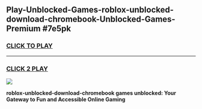 
## Play-Unblocked-Games-roblox-unblocked-download-chromebook-Unblocked-Games-Premium #7e5pk
<h3>
<a href="https://premium.freeplayer.one?title=roblox-unblocked-download-chromebook&ref=12M">CLICK TO PLAY</a></h3>
<hr>

<h3>
<a href="https://premium.freeplayer.one?title=roblox-unblocked-download-chromebook&ref=12M">CLICK 2 PLAY</a>
  
</h3>

<a href="https://premium.freeplayer.one?title=roblox-unblocked-download-chromebook&ref=12M"><img src="https://clearcache.store/games.png"></a>


**roblox-unblocked-download-chromebook games unblocked: Your Gateway to Fun and Accessible Online Gaming**
